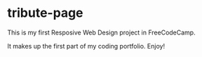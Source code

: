 # tribute-page
This is my first Resposive Web Design project in FreeCodeCamp.

It makes up the first part of my coding portfolio.
Enjoy!
